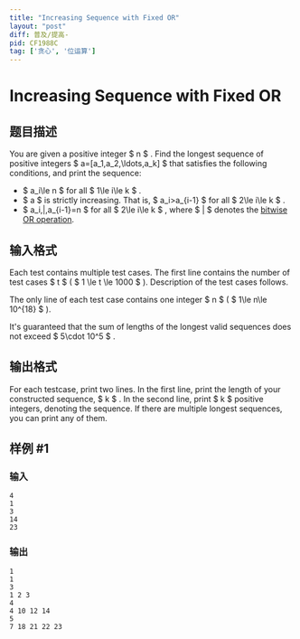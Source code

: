 ```yaml
---
title: "Increasing Sequence with Fixed OR"
layout: "post"
diff: 普及/提高-
pid: CF1988C
tag: ['贪心', '位运算']
---
```


# Increasing Sequence with Fixed OR

## 题目描述

You are given a positive integer $ n $ . Find the longest sequence of positive integers $ a=[a_1,a_2,\ldots,a_k] $ that satisfies the following conditions, and print the sequence:

- $ a_i\le n $ for all $ 1\le i\le k $ .
- $ a $ is strictly increasing. That is, $ a_i>a_{i-1} $ for all $ 2\le i\le k $ .
- $ a_i\,|\,a_{i-1}=n $ for all $ 2\le i\le k $ , where $ | $ denotes the [bitwise OR operation](https://en.wikipedia.org/wiki/Bitwise_operation#OR).

## 输入格式

Each test contains multiple test cases. The first line contains the number of test cases $ t $ ( $ 1 \le t \le 1000 $ ). Description of the test cases follows.

The only line of each test case contains one integer $ n $ ( $ 1\le n\le 10^{18} $ ).

It's guaranteed that the sum of lengths of the longest valid sequences does not exceed $ 5\cdot 10^5 $ .

## 输出格式

For each testcase, print two lines. In the first line, print the length of your constructed sequence, $ k $ . In the second line, print $ k $ positive integers, denoting the sequence. If there are multiple longest sequences, you can print any of them.

## 样例 #1

### 输入

```
4
1
3
14
23
```

### 输出

```
1
1
3
1 2 3
4
4 10 12 14
5
7 18 21 22 23
```

